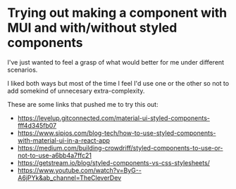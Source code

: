 # Trying out making a component with MUI and with/without styled components

I've just wanted to feel a grasp of what would better for me under different scenarios.

I liked both ways but most of the time I feel I'd use one or the other so not to add
somekind of unnecesary extra-complexity.

These are some links that pushed me to try this out:
- https://levelup.gitconnected.com/material-ui-styled-components-fff4d345fb07
- https://www.sipios.com/blog-tech/how-to-use-styled-components-with-material-ui-in-a-react-app
- https://medium.com/building-crowdriff/styled-components-to-use-or-not-to-use-a6bb4a7ffc21
- https://getstream.io/blog/styled-components-vs-css-stylesheets/
- https://www.youtube.com/watch?v=ByG--A6jPYk&ab_channel=TheCleverDev
